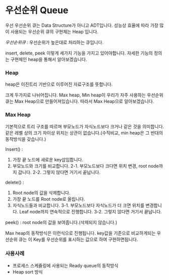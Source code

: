 # 우선순위 Queue
우선 우선순위 큐는 Data Structure가 아니고 ADT입니다.
성능상 효율에 따라 가장 많이 사용되는 우선순위 큐의 구현체는 Heap 입니다.

*우선순위큐* : 우선순위가 높은대로 처리하는 큐입니다.

insert, delete, peek 이렇게 세가지 기능을 가지고 있어야합니다. 자세한 기능의 정의는 구현체인 heap을 통해서 알아보겠습니다.

### Heap
heap은 이진트리 기반으로 이루어진 자료구조를 뜻합니다.

크게 두가지로 나뉘어집니다. 
Max heap, Min heap이 우리가 자주 사용하는 우선순위큐는 Max Heap으로 만들어져있습니다. 따라서 Max Heap으로 알아보겠습니다.

### Max Heap
기본적으로 트리 구조를 따르며 부모노드가 자식노드보다 크거나 같은 것을 의미합니다. 같은 레벨 상의 크기 차이상 위치는 상관이 없습니다.(수직비교, min heap은 그 반대의 동작방식을 갖습니다.)

Insert() : 
1. 가장 끝 노드에 새로운 key삽입합니다. 
2. 부모노드와 크기를 비교합니다. 
2-1. 부모노드보다 크다면 위치 변경, root node까지 갑니다.
2-2. 그렇지 않다면 거기서 끝납니다.

delete() :
1. Root node의 값을 삭제합니다. 
2. 가장 끝 노드를 Root node로 올립니다. 
3. 자식노드들과 비교합니다.
3-1. 부모노드보다 자식노드가 더 크면 위치를 변경합니다. Leaf node까지 연속적으로 진행합니다.
3-2. 그렇지 않다면 거기서 끝납니다.

peek() :
root node의 값을 보여줍니다.(삭제되지 않습니다.)

Max heap의 동작방식은 이런식으로 진행됩니다. key값을 기준으로 비교하게되는 우선순위 큐는 이 Key를 우선순위를 표시하는 값으로 하여 구현하면됩니다.

### 사용사례
* 프로세스 스케쥴링에 사용되는 Ready queue의 동작방식
* Heap sort  방식
